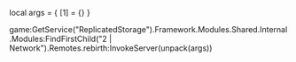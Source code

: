 local args = {
    [1] = {}
}

game:GetService("ReplicatedStorage").Framework.Modules.Shared.Internal.Modules:FindFirstChild("2 | Network").Remotes.rebirth:InvokeServer(unpack(args))
